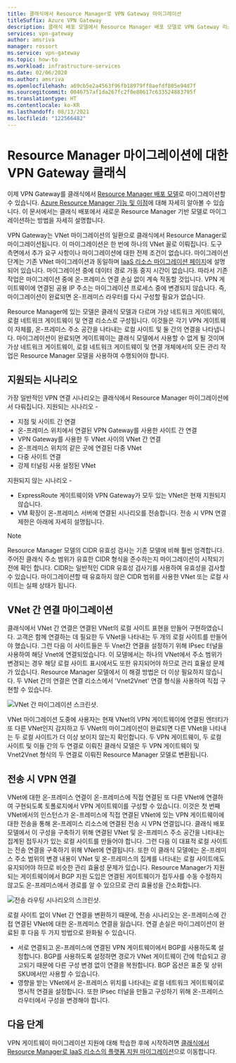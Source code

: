 ```yaml
---
title: 클래식에서 Resource Manager로 VPN Gateway 마이그레이션
titleSuffix: Azure VPN Gateway
description: 클래식 배포 모델에서 Resource Manager 배포 모델로 VPN Gateway 리소스를 마이그레이션하는 방법에 대해 알아봅니다.
services: vpn-gateway
author: amsriva
manager: rossort
ms.service: vpn-gateway
ms.topic: how-to
ms.workload: infrastructure-services
ms.date: 02/06/2020
ms.author: amsriva
ms.openlocfilehash: a69cb5e2a4563f96fb18979ff8aefdf805e94d7f
ms.sourcegitcommit: 0046757af1da267fc2f0e88617c633524883795f
ms.translationtype: HT
ms.contentlocale: ko-KR
ms.lasthandoff: 08/13/2021
ms.locfileid: "122566482"
---
```

# <a name="vpn-gateway-classic-to-resource-manager-migration"></a>Resource Manager 마이그레이션에 대한 VPN Gateway 클래식
이제 VPN Gateway를 클래식에서 [Resource Manager 배포 모델](../azure-resource-manager/management/deployment-models.md)로 마이그레이션할 수 있습니다. [Azure Resource Manager 기능 및 이점](../azure-resource-manager/management/overview.md)에 대해 자세히 알아볼 수 있습니다. 이 문서에서는 클래식 배포에서 새로운 Resource Manager 기반 모델로 마이그레이션하는 방법을 자세히 설명합니다. 

VPN Gateway는 VNet 마이그레이션의 일환으로 클래식에서 Resource Manager로 마이그레이션됩니다. 이 마이그레이션은 한 번에 하나의 VNet 꼴로 이뤄집니다. 도구 측면에서 추가 요구 사항이나 마이그레이션에 대한 전제 조건이 없습니다. 마이그레이션 단계는 기존 VNet 마이그레이션과 동일하며 [IaaS 리소스 마이그레이션 페이지](../virtual-machines/migration-classic-resource-manager-ps.md)에 설명되어 있습니다. 마이그레이션 중에 데이터 경로 가동 중지 시간이 없습니다. 따라서 기존 작업은 마이그레이션 중에 온-프레미스 연결 손실 없이 계속 작동할 것입니다. VPN 게이트웨이에 연결된 공용 IP 주소는 마이그레이션 프로세스 중에 변경되지 않습니다. 즉, 마이그레이션이 완료되면 온-프레미스 라우터를 다시 구성할 필요가 없습니다.  

Resource Manager에 있는 모델은 클래식 모델과 다르며 가상 네트워크 게이트웨이, 로컬 네트워크 게이트웨이 및 연결 리소스로 구성됩니다. 이것들은 각기 VPN 게이트웨이 자체를, 온-프레미스 주소 공간을 나타내는 로컬 사이트 및 둘 간의 연결을 나타냅니다. 마이그레이션이 완료되면 게이트웨이는 클래식 모델에서 사용할 수 없게 될 것이며 가상 네트워크 게이트웨이, 로컬 네트워크 게이트웨이 및 연결 개체에서의 모든 관리 작업은 Resource Manager 모델을 사용하여 수행되어야 합니다.

## <a name="supported-scenarios"></a>지원되는 시나리오
가장 일반적인 VPN 연결 시나리오는 클래식에서 Resource Manager 마이그레이션에서 다뤄집니다. 지원되는 시나리오 -

* 지점 및 사이트 간 연결
* 온-프레미스 위치에서 연결된 VPN Gateway를 사용한 사이트 간 연결
* VPN Gateway를 사용한 두 VNet 사이의 VNet 간 연결
* 온-프레미스 위치의 같은 곳에 연결된 다중 VNet
* 다중 사이트 연결
* 강제 터널링 사용 설정된 VNet

지원되지 않는 시나리오 -  

* ExpressRoute 게이트웨이와 VPN Gateway가 모두 있는 VNet은 현재 지원되지 않습니다.
* VM 확장이 온-프레미스 서버에 연결된 시나리오를 전송합니다. 전송 시 VPN 연결 제한은 아래에 자세히 설명됩니다.

> [!NOTE]
> Resource Manager 모델의 CIDR 유효성 검사는 기존 모델에 비해 훨씬 엄격합니다. 주어진 클래식 주소 범위가 유효한 CIDR 형식을 준수하는지 마이그레이션이 시작되기 전에 확인 합니다. CIDR는 일반적인 CIDR 유효성 검사기를 사용하여 유효성을 검사할 수 있습니다. 마이그레이션할 때 유효하지 않은 CIDR 범위를 사용한 VNet 또는 로컬 사이트는 실패 상태가 됩니다.
> 
> 

## <a name="vnet-to-vnet-connectivity-migration"></a>VNet 간 연결 마이그레이션
클래식에서 VNet 간 연결은 연결된 VNet의 로컬 사이트 표현을 만들어 구현하였습니다. 고객은 함께 연결하는 데 필요한 두 VNet을 나타내는 두 개의 로컬 사이트를 만들어야 했습니다. 그런 다음 이 사이트들은 두 Vnet간 연결을 설정하기 위해 IPsec 터널을 사용하여 해당 Vnet에 연결되었습니다. 이 모델에서는 하나의 VNet에서 주소 범위가 변경되는 경우 해당 로컬 사이트 표시에서도 또한 유지되어야 하므로 관리 효율성 문제가 있습니다. Resource Manager 모델에서 이 해결 방법은 더 이상 필요하지 않습니다. 두 VNet 간의 연결은 연결 리소스에서 'Vnet2Vnet' 연결 형식을 사용하여 직접 구현할 수 있습니다. 

![VNet 간 마이그레이션 스크린샷.](./media/vpn-gateway-migration/migration1.png)

VNet 마이그레이션 도중에 사용자는 현재 VNet의 VPN 게이트웨이에 연결된 엔터티가 또 다른 VNet인지 감지하고 두 VNet의 마이그레이션이 완료되면 다른 VNet을 나타내는 두 로컬 사이트가 더 이상 보이지 않는지 확인합니다. 두 VPN 게이트웨이, 두 로컬 사이트 및 이들 간의 두 연결로 이뤄진 클래식 모델은 두 VPN 게이트웨이 및 Vnet2Vnet 형식의 두 연결로 이뤄진 Resource Manager 모델로 변환됩니다.

## <a name="transit-vpn-connectivity"></a>전송 시 VPN 연결
VNet에 대한 온-프레미스 연결이 온-프레미스에 직접 연결된 또 다른 VNet에 연결하여 구현되도록 토폴로지에서 VPN 게이트웨이를 구성할 수 있습니다. 이것은 첫 번째 VNet에서의 인스턴스가 온-프레미스에 직접 연결된 VNet에 있는 VPN 게이트웨이에 대한 전송을 통해 온-프레미스 리소스에 연결된 전송 시 VPN 연결입니다. 클래식 배포 모델에서 이 구성을 구축하기 위해 연결된 VNet 및 온-프레미스 주소 공간을 나타내는 집계된 접두사가 있는 로컬 사이트를 만들어야 합니다. 그런 다음 이 대표적 로컬 사이트는 전송 연결을 구축하기 위해 VNet에 연결됩니다. 또한 이 클래식 모델에는 온-프레미스 주소 범위의 변경 내용이 VNet 및 온-프레미스의 집계를 나타내는 로컬 사이트에도 유지되어야 하므로 비슷한 관리 효율성 문제가 있습니다. Resource Manager가 지원되는 게이트웨이에서 BGP 지원 도입은 연결된 게이트웨이가 접두사를 수동 수정하지 않고도 온-프레미스에서 경로를 알 수 있으므로 관리 효율성을 간소화합니다.

![전송 라우팅 시나리오의 스크린샷.](./media/vpn-gateway-migration/migration2.png)

로컬 사이트 없이 VNet 간 연결을 변환하기 때문에, 전송 시나리오는 온-프레미스에 간접 연결된 VNet에 대한 온-프레미스 연결을 잃습니다. 연결 손실은 마이그레이션이 완료된 후 다음 두 가지 방법으로 완화될 수 있습니다. 

* 서로 연결되고 온-프레미스에 연결된 VPN 게이트웨이에서 BGP를 사용하도록 설정합니다. BGP를 사용하도록 설정하면 경로가 VNet 게이트웨이 간에 학습되고 광고되기 때문에 다른 구성 변경 없이 연결을 복원합니다. BGP 옵션은 표준 및 상위 SKU에서만 사용할 수 있습니다.
* 영향을 받는 VNet에서 온-프레미스 위치를 나타내는 로컬 네트워크 게이트웨이로 명시적 연결을 설정합니다. 또한 IPsec 터널을 만들고 구성하기 위해 온-프레미스 라우터에서 구성을 변경해야 합니다.

## <a name="next-steps"></a>다음 단계
VPN 게이트웨이 마이그레이션 지원에 대해 학습한 후에 시작하려면 [클래식에서 Resource Manager로 IaaS 리소스의 플랫폼 지원 마이그레이션](../virtual-machines/migration-classic-resource-manager-ps.md)으로 이동합니다.